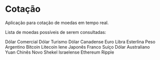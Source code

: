 # Cotação

 Aplicação para cotação de moedas em tempo real.

 Lista de moedas possíveis de serem consultadas:

Dólar Comercial
Dólar Turismo
Dólar Canadense
Euro
Libra Esterlina
Peso Argentino
Bitcoin
Litecoin
Iene Japonês
Franco Suíço
Dólar Australiano
Yuan Chinês
Novo Shekel Israelense
Ethereum
Ripple
